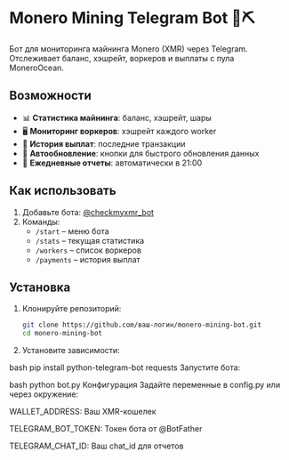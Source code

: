 # Monero Mining Telegram Bot 🤖⛏️

Бот для мониторинга майнинга Monero (XMR) через Telegram.  
Отслеживает баланс, хэшрейт, воркеров и выплаты с пула MoneroOcean.

## Возможности
- 📊 **Статистика майнинга**: баланс, хэшрейт, шары
- 🖥 **Мониторинг воркеров**: хэшрейт каждого worker
- 💸 **История выплат**: последние транзакции
- 🔄 **Автообновление**: кнопки для быстрого обновления данных
- 📅 **Ежедневные отчеты**: автоматически в 21:00

## Как использовать
1. Добавьте бота: [@checkmyxmr_bot](https://t.me/checkmyxmr_bot)
2. Команды:
   - `/start` – меню бота
   - `/stats` – текущая статистика
   - `/workers` – список воркеров
   - `/payments` – история выплат

## Установка
1. Клонируйте репозиторий:
   ```bash
   git clone https://github.com/ваш-логин/monero-mining-bot.git
   cd monero-mining-bot
2. Установите зависимости:

bash
pip install python-telegram-bot requests
Запустите бота:

bash
python bot.py
Конфигурация
Задайте переменные в config.py или через окружение:

WALLET_ADDRESS: Ваш XMR-кошелек

TELEGRAM_BOT_TOKEN: Токен бота от @BotFather

TELEGRAM_CHAT_ID: Ваш chat_id для отчетов
